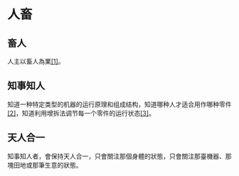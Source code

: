 # 人畜

## 畜人

人主以畜人為業[[1]](./appendices/道德经.md)。

## 知事知人

知道一种特定类型的机器的运行原理和组成结构，知道哪种人才适合用作哪种零件[[2]](./appendices/大體篇.md)，知道利用增拆法调节每一个零件的运行状态[[3]](./appendices/增拆法.md)。

## 天人合一

知事知人者，會保持天人合一，只會關注那個身體的狀態，只會關注那臺機器、那塊田地或那筆生意的狀態。
